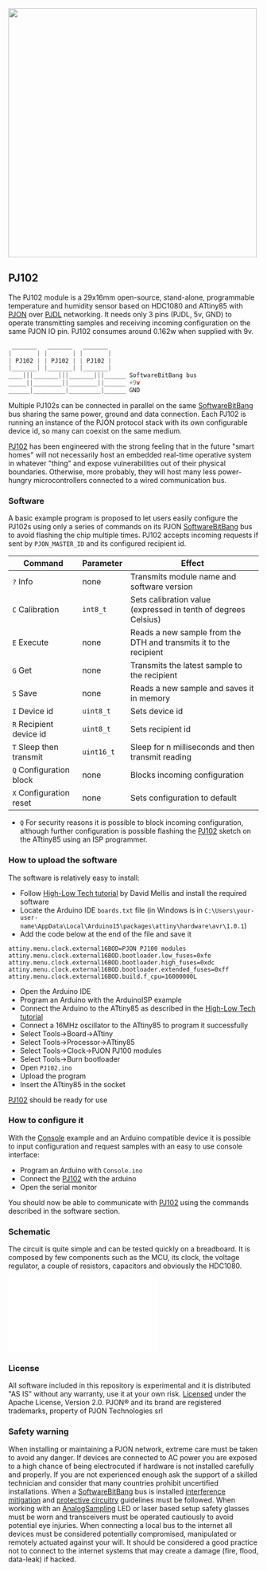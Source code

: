 
<img src="images/PJ102-front.jpg" style="display: inline-block; margin: 0 auto;" width="500">

## PJ102
The PJ102 module is a 29x16mm open-source, stand-alone, programmable temperature and humidity sensor based on HDC1080 and ATtiny85 with [PJON](https://github.com/gioblu/PJON/) over [PJDL](https://github.com/gioblu/PJON/blob/master/src/strategies/SoftwareBitBang/specification) networking. It needs only 3 pins (PJDL, 5v, GND) to operate transmitting samples and receiving incoming configuration on the same PJON IO pin. PJ102 consumes around 0.162w when supplied with 9v.

```cpp  
 _______   _______   _______
|       | |       | |       |
| PJ102 | | PJ102 | | PJ102 |
|_______| |_______| |_______|
____|||_______|||_______|||______ SoftwareBitBang bus
_____||________||________||______ +9v
______|_________|_________|______ GND
```
Multiple PJ102s can be connected in parallel on the same [SoftwareBitBang](https://github.com/gioblu/PJON/tree/master/src/strategies/SoftwareBitBang) bus sharing the same power, ground and data connection. Each PJ102 is running an instance of the PJON protocol stack with its own configurable device id, so many can coexist on the same medium.

[PJ102](https://www.pjon-technologies.com/collections/pj100-hardware/products/pjon-sensor-102) has been engineered with the strong feeling that in the future "smart homes" will not necessarily host an embedded real-time operative system in whatever "thing" and expose vulnerabilities out of their physical boundaries. Otherwise, more probably, they will host many less power-hungry microcontrollers connected to a wired communication bus.

### Software
A basic example program is proposed to let users easily configure the PJ102s using only a series of commands on its PJON [SoftwareBitBang](https://github.com/gioblu/PJON/tree/master/src/strategies/SoftwareBitBang) bus to avoid flashing the chip multiple times. PJ102 accepts incoming requests if sent by `PJON_MASTER_ID` and its configured recipient id.

| Command                          | Parameter     | Effect                                                            |
| -------------------------------- | --------------| ----------------------------------------------------------------- |
|  `?` Info                        | none          | Transmits module name and software version                        |
|  `C` Calibration                 | `int8_t`      | Sets calibration value (expressed in tenth of degrees Celsius)    |
|  `E` Execute                     | none          | Reads a new sample from the DTH and transmits it to the recipient |
|  `G` Get                         | none          | Transmits the latest sample to the recipient                      |
|  `S` Save                        | none          | Reads a new sample and saves it in memory                         |
|  `I` Device id                   | `uint8_t`     | Sets device id                                                    |
|  `R` Recipient device id         | `uint8_t`     | Sets recipient id                                                 |
|  `T` Sleep then transmit         | `uint16_t`    | Sleep for n milliseconds and then transmit reading                |
|  `Q` Configuration block         | none          | Blocks incoming configuration                                     |
|  `X` Configuration reset         | none          | Sets configuration to default                                     |

- `Q` For security reasons it is possible to block incoming configuration, although further configuration is possible flashing the [PJ102](software/PJ102/PJ102.ino) sketch on the ATtiny85 using an ISP programmer.

### How to upload the software
The software is relatively easy to install:
- Follow [High-Low Tech tutorial](http://highlowtech.org/?p=1695) by David Mellis and install the required software  
- Locate the Arduino IDE `boards.txt` file (in Windows is in `C:\Users\your-user-name\AppData\Local\Arduino15\packages\attiny\hardware\avr\1.0.1`)
- Add the code below at the end of the file and save it
```
attiny.menu.clock.external16BOD=PJON PJ100 modules
attiny.menu.clock.external16BOD.bootloader.low_fuses=0xfe
attiny.menu.clock.external16BOD.bootloader.high_fuses=0xdc
attiny.menu.clock.external16BOD.bootloader.extended_fuses=0xff
attiny.menu.clock.external16BOD.build.f_cpu=16000000L
```
- Open the Arduino IDE
- Program an Arduino with the ArduinoISP example
- Connect the Arduino to the ATtiny85 as described in the [High-Low Tech tutorial](http://highlowtech.org/?p=1695)
- Connect a 16MHz oscillator to the ATtiny85 to program it successfully
- Select Tools->Board->ATtiny
- Select Tools->Processor->ATtiny85
- Select Tools->Clock->PJON PJ100 modules
- Select Tools->Burn bootloader
- Open `PJ102.ino`
- Upload the program
- Insert the ATtiny85 in the socket

[PJ102](https://www.pjon-technologies.com/collections/pj100-hardware/products/pjon-sensor-102) should be ready for use

### How to configure it
With the [Console](software/Console/Console.ino) example and an Arduino compatible device it is possible to input configuration and request samples with an easy to use console interface:

- Program an Arduino with `Console.ino`
- Connect the [PJ102](https://www.pjon-technologies.com/collections/pj100-hardware/products/pjon-sensor-102) with the arduino
- Open the serial monitor

You should now be able to communicate with [PJ102](https://www.pjon-technologies.com/collections/pj100-hardware/products/pjon-sensor-102) using the commands described in the software section.

### Schematic
The circuit is quite simple and can be tested quickly on a breadboard. It is composed by few components such as the MCU, its clock, the voltage regulator, a couple of resistors, capacitors and obviously the HDC1080.

![PJ102 schematic](schematics/PJ102.pdf)

### License
All software included in this repository is experimental and it is distributed "AS IS" without any warranty, use it at your own risk. [Licensed](https://github.com/gioblu/PJON/blob/master/LICENSE.md) under the Apache License, Version 2.0. PJON® and its brand are registered trademarks, property of PJON Technologies srl

### Safety warning
When installing or maintaining a PJON network, extreme care must be taken to avoid any danger. If devices are connected to AC power you are exposed to a high chance of being electrocuted if hardware is not installed carefully and properly. If you are not experienced enough ask the support of a skilled technician and consider that many countries prohibit uncertified installations. When a [SoftwareBitBang](https://github.com/gioblu/PJON/tree/master/src/strategies/SoftwareBitBang) bus is installed [interference mitigation](https://github.com/gioblu/PJON/wiki/Mitigate-interference) and [protective circuitry](https://github.com/gioblu/PJON/wiki/Protective-circuitry) guidelines must be followed. When working with an [AnalogSampling](https://github.com/gioblu/PJON/tree/master/src/strategies/AnalogSampling) LED or laser based setup safety glasses must be worn and transceivers must be operated cautiously to avoid potential eye injuries. When connecting a local bus to the internet all devices must be considered potentially compromised, manipulated or remotely actuated against your will. It should be considered a good practice not to connect to the internet systems that may create a damage (fire, flood, data-leak) if hacked.
